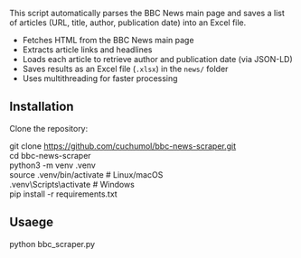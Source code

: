 This script automatically parses the BBC News main page and saves a list of articles (URL, title, author, publication date) into an Excel file.

- Fetches HTML from the BBC News main page
- Extracts article links and headlines
- Loads each article to retrieve author and publication date (via JSON-LD)
- Saves results as an Excel file (`.xlsx`) in the `news/` folder
- Uses multithreading for faster processing

## Installation
Clone the repository:
   
 git clone https://github.com/cuchumol/bbc-news-scraper.git  
 cd bbc-news-scraper  
 python3 -m venv .venv     
source .venv/bin/activate   # Linux/macOS  
.venv\Scripts\activate      # Windows  
 pip install -r requirements.txt  
  
## Usaege

python bbc_scraper.py
